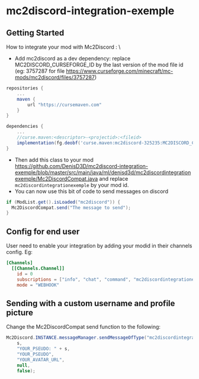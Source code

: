 # mc2discord-integration-exemple
## Getting Started
How to integrate your mod with Mc2Discord : \
 * Add mc2discord as a dev dependency: replace MC2DISCORD_CURSEFORGE_ID by the last version of the mod file id (eg: 3757287 for file https://www.curseforge.com/minecraft/mc-mods/mc2discord/files/3757287)
```gradle
repositories {
    ...
    maven {
        url "https://cursemaven.com"
    }
}

dependencies {
    ... 
    //curse.maven:<descriptor>-<projectid>:<fileid>
    implementation(fg.deobf('curse.maven:mc2discord-325235:MC2DISCORD_CURSEFORGE_ID'))
}
```
 * Then add this class to your mod https://github.com/DenisD3D/mc2discord-integration-exemple/blob/master/src/main/java/ml/denisd3d/mc2discordintegrationexemple/Mc2DiscordCompat.java
and replace `mc2discordintegrationexemple` by your mod id.
 * You can now use this bit of code to send messages on discord
```java
if (ModList.get().isLoaded("mc2discord")) {
  Mc2DiscordCompat.send("The message to send");
}
```

## Config for end user
User need to enable your integration by adding your modid in their channels config. Eg:
```toml
[Channels]
  [[Channels.Channel]]
    id = 0
    subscriptions = ["info", "chat", "command", "mc2discordintegrationexemple"]
    mode = "WEBHOOK"
```

## Sending with a custom username and profile picture
Change the Mc2DiscordCompat send function to the following:
```java
Mc2Discord.INSTANCE.messageManager.sendMessageOfType("mc2discordintegrationexemple" /* TODO: put your mod id here */,
    s,
    "YOUR_PSEUDO: " + s,
    "YOUR_PSEUDO",
    "YOUR_AVATAR_URL",
    null,
    false);
```
